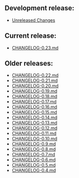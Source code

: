 ## Development release:

- [Unreleased Changes][0]

## Current release:

- [CHANGELOG-0.23.md][23]

## Older releases:

- [CHANGELOG-0.22.md][22]
- [CHANGELOG-0.21.md][21]
- [CHANGELOG-0.20.md][20]
- [CHANGELOG-0.19.md][19]
- [CHANGELOG-0.18.md][18]
- [CHANGELOG-0.17.md][17]
- [CHANGELOG-0.16.md][16]
- [CHANGELOG-0.15.md][15]
- [CHANGELOG-0.14.md][14]
- [CHANGELOG-0.13.md][13]
- [CHANGELOG-0.12.md][12]
- [CHANGELOG-0.11.md][11]
- [CHANGELOG-0.10.md][10]
- [CHANGELOG-0.9.md][9]
- [CHANGELOG-0.8.md][8]
- [CHANGELOG-0.7.md][7]
- [CHANGELOG-0.6.md][6]
- [CHANGELOG-0.5.md][5]
- [CHANGELOG-0.4.md][4]

[0]: https://github.com/vmware-tanzu/octant/blob/master/changelogs/unreleased
[4]: https://github.com/vmware-tanzu/octant/blob/master/changelogs/CHANGELOG-0.4.md
[5]: https://github.com/vmware-tanzu/octant/blob/master/changelogs/CHANGELOG-0.5.md
[6]: https://github.com/vmware-tanzu/octant/blob/master/changelogs/CHANGELOG-0.6.md
[7]: https://github.com/vmware-tanzu/octant/blob/master/changelogs/CHANGELOG-0.7.md
[8]: https://github.com/vmware-tanzu/octant/blob/master/changelogs/CHANGELOG-0.8.md
[9]: https://github.com/vmware-tanzu/octant/blob/master/changelogs/CHANGELOG-0.9.md
[10]: https://github.com/vmware-tanzu/octant/blob/master/changelogs/CHANGELOG-0.10.md
[11]: https://github.com/vmware-tanzu/octant/blob/master/changelogs/CHANGELOG-0.11.md
[12]: https://github.com/vmware-tanzu/octant/blob/master/changelogs/CHANGELOG-0.12.md
[13]: https://github.com/vmware-tanzu/octant/blob/master/changelogs/CHANGELOG-0.13.md
[14]: https://github.com/vmware-tanzu/octant/blob/master/changelogs/CHANGELOG-0.14.md
[15]: https://github.com/vmware-tanzu/octant/blob/master/changelogs/CHANGELOG-0.15.md
[16]: https://github.com/vmware-tanzu/octant/blob/master/changelogs/CHANGELOG-0.16.md
[17]: https://github.com/vmware-tanzu/octant/blob/master/changelogs/CHANGELOG-0.17.md
[18]: https://github.com/vmware-tanzu/octant/blob/master/changelogs/CHANGELOG-0.18.md
[19]: https://github.com/vmware-tanzu/octant/blob/master/changelogs/CHANGELOG-0.19.md
[20]: https://github.com/vmware-tanzu/octant/blob/master/changelogs/CHANGELOG-0.20.md
[21]: https://github.com/vmware-tanzu/octant/blob/master/changelogs/CHANGELOG-0.21.md
[22]: https://github.com/vmware-tanzu/octant/blob/master/changelogs/CHANGELOG-0.22.md
[23]: https://github.com/vmware-tanzu/octant/blob/master/changelogs/CHANGELOG-0.23.md
